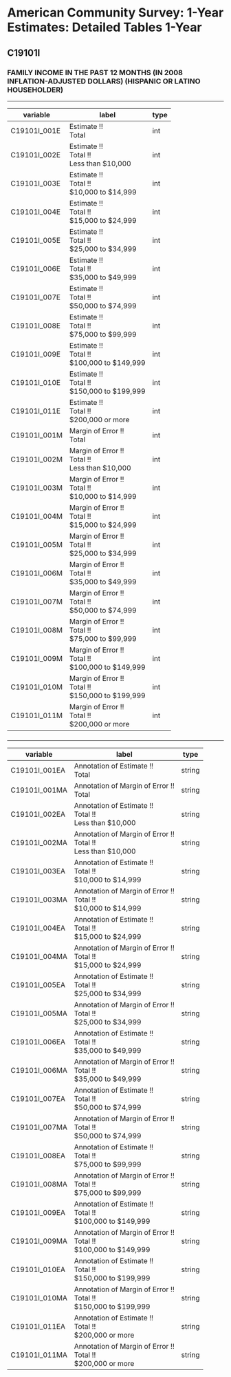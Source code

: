 # American Community Survey: 1-Year Estimates: Detailed Tables 1-Year

## C19101I

### FAMILY INCOME IN THE PAST 12 MONTHS (IN 2008 INFLATION-ADJUSTED DOLLARS) (HISPANIC OR LATINO HOUSEHOLDER)

___

| variable | label | type |
| ----- | ----- | ----- |
| C19101I_001E | Estimate !!<br>Total | int |
| C19101I_002E | Estimate !!<br>Total !!<br>Less than $10,000 | int |
| C19101I_003E | Estimate !!<br>Total !!<br>$10,000 to $14,999 | int |
| C19101I_004E | Estimate !!<br>Total !!<br>$15,000 to $24,999 | int |
| C19101I_005E | Estimate !!<br>Total !!<br>$25,000 to $34,999 | int |
| C19101I_006E | Estimate !!<br>Total !!<br>$35,000 to $49,999 | int |
| C19101I_007E | Estimate !!<br>Total !!<br>$50,000 to $74,999 | int |
| C19101I_008E | Estimate !!<br>Total !!<br>$75,000 to $99,999 | int |
| C19101I_009E | Estimate !!<br>Total !!<br>$100,000 to $149,999 | int |
| C19101I_010E | Estimate !!<br>Total !!<br>$150,000 to $199,999 | int |
| C19101I_011E | Estimate !!<br>Total !!<br>$200,000 or more | int |
| C19101I_001M | Margin of Error !!<br>Total | int |
| C19101I_002M | Margin of Error !!<br>Total !!<br>Less than $10,000 | int |
| C19101I_003M | Margin of Error !!<br>Total !!<br>$10,000 to $14,999 | int |
| C19101I_004M | Margin of Error !!<br>Total !!<br>$15,000 to $24,999 | int |
| C19101I_005M | Margin of Error !!<br>Total !!<br>$25,000 to $34,999 | int |
| C19101I_006M | Margin of Error !!<br>Total !!<br>$35,000 to $49,999 | int |
| C19101I_007M | Margin of Error !!<br>Total !!<br>$50,000 to $74,999 | int |
| C19101I_008M | Margin of Error !!<br>Total !!<br>$75,000 to $99,999 | int |
| C19101I_009M | Margin of Error !!<br>Total !!<br>$100,000 to $149,999 | int |
| C19101I_010M | Margin of Error !!<br>Total !!<br>$150,000 to $199,999 | int |
| C19101I_011M | Margin of Error !!<br>Total !!<br>$200,000 or more | int |
### 

___

| variable | label | type |
| ----- | ----- | ----- |
| C19101I_001EA | Annotation of Estimate !!<br>Total | string |
| C19101I_001MA | Annotation of Margin of Error !!<br>Total | string |
| C19101I_002EA | Annotation of Estimate !!<br>Total !!<br>Less than $10,000 | string |
| C19101I_002MA | Annotation of Margin of Error !!<br>Total !!<br>Less than $10,000 | string |
| C19101I_003EA | Annotation of Estimate !!<br>Total !!<br>$10,000 to $14,999 | string |
| C19101I_003MA | Annotation of Margin of Error !!<br>Total !!<br>$10,000 to $14,999 | string |
| C19101I_004EA | Annotation of Estimate !!<br>Total !!<br>$15,000 to $24,999 | string |
| C19101I_004MA | Annotation of Margin of Error !!<br>Total !!<br>$15,000 to $24,999 | string |
| C19101I_005EA | Annotation of Estimate !!<br>Total !!<br>$25,000 to $34,999 | string |
| C19101I_005MA | Annotation of Margin of Error !!<br>Total !!<br>$25,000 to $34,999 | string |
| C19101I_006EA | Annotation of Estimate !!<br>Total !!<br>$35,000 to $49,999 | string |
| C19101I_006MA | Annotation of Margin of Error !!<br>Total !!<br>$35,000 to $49,999 | string |
| C19101I_007EA | Annotation of Estimate !!<br>Total !!<br>$50,000 to $74,999 | string |
| C19101I_007MA | Annotation of Margin of Error !!<br>Total !!<br>$50,000 to $74,999 | string |
| C19101I_008EA | Annotation of Estimate !!<br>Total !!<br>$75,000 to $99,999 | string |
| C19101I_008MA | Annotation of Margin of Error !!<br>Total !!<br>$75,000 to $99,999 | string |
| C19101I_009EA | Annotation of Estimate !!<br>Total !!<br>$100,000 to $149,999 | string |
| C19101I_009MA | Annotation of Margin of Error !!<br>Total !!<br>$100,000 to $149,999 | string |
| C19101I_010EA | Annotation of Estimate !!<br>Total !!<br>$150,000 to $199,999 | string |
| C19101I_010MA | Annotation of Margin of Error !!<br>Total !!<br>$150,000 to $199,999 | string |
| C19101I_011EA | Annotation of Estimate !!<br>Total !!<br>$200,000 or more | string |
| C19101I_011MA | Annotation of Margin of Error !!<br>Total !!<br>$200,000 or more | string |

